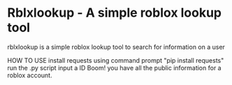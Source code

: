 # Rblxlookup - A simple roblox lookup tool
rblxlookup is a simple roblox lookup tool to search for information on a user

HOW TO USE
install requests using command prompt "pip install requests"
run the .py script
input a ID
Boom! you have all the public information for a roblox account.
